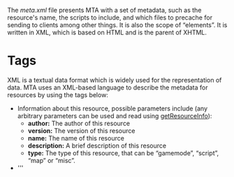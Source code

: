 The *meta.xml* file presents MTA with a set of metadata, such as the resource's name, the scripts to include, and which files to precache for sending to clients among other things. It is also the scope of “elements”. It is written in XML, which is based on HTML and is the parent of XHTML.

Tags
====

XML is a textual data format which is widely used for the representation of data. MTA uses an XML-based language to describe the metadata for resources by using the tags below:

-   **<info />** Information about this resource, possible parameters include (any arbitrary parameters can be used and read using [getResourceInfo](/docs/getresourceinfo.md "wikilink")):
    -   **author:** The author of this resource
    -   **version:** The version of this resource
    -   **name:** The name of this resource
    -   **description:** A brief description of this resource
    -   **type:** The type of this resource, that can be “gamemode”, “script”, “map” or “misc”.
-   '''
    <script />
    ''' Source code for this resource, possible parameters are:

    -   **src:** The file name of the source code
    -   **type:** The type of source code: “client”, “server” or “shared”.
    -   **cache:** When the script file type is “client”, this setting controls whether the file is saved on the clients' hard drive. Default is “true”. Using “false” will mean the file is not saved. *(Note: cache=false files are started at the client first, so lua file load order might differ when mixing cache settings)*
    -   **validate:** If set to “false”, compatibility checks are skipped.
-   **<map />** The map for a gamemode, possible parameters are:
    -   **src:** .map file name (can be path too eg. “maps/filename.map”)
    -   **dimension:** Dimension in which the map will be loaded (optional)
-   **<file />** A client-side file. Generally these are images, .txd, .col, .dff or .xml files. They'll be downloaded by clients when the resources is started (or on join)
    -   **src:** client-side file name (can be path too eg. “images/image.png”)

<!-- -->

-   **<include />** Include resources that this resource will use
    -   **resource:** Resource name that you want to start with this resource
    -   **minversion:** Minimum version that **resource** needs to be (optional)
    -   **maxversion:** Maximum version that **resource** needs to be (optional)
-   **<config />** Config file (.xml) can be accessed by resource, possible parameters are:
    -   **src:** The file name of the config file
    -   **type:** The type of the config file: “client” or “server”
-   **<export />** This exports functions from this resource, so other resources can use them with [call](/docs/call.md "wikilink")
    -   **function:** The function name
    -   **type** Whether function is exported server-side or client-side (valid values are: “client”, “server” and “shared”)
    -   **http:** Can the function be called via HTTP (true/false)
-   '''
    <html />
    '''

    -   **src:** The filename for the HTTP file (can be a path)
    -   **default:** The html file is one that is shown by default when visiting /resourceName/ on the server. Only one html can be default, the rest are ignored. (true/false)
    -   **raw:** The html file is not parsed by the Lua interpreter and is treated as binary data. Must be used for binary files (images mainly) (true/false)
-   **<settings> <setting name="" value=""/> </settings>:** Most gamemodes use [settings system](/docs/settings_system.md "wikilink") to let server admins to configure it how they like. For instance you could set round time and then use [get](/get.md "wikilink") and [set](/set.md "wikilink") to get the value or change it, respectively.
-   **<min_mta_version />** Minimum version requirements for this resource to run correctly. When authoring resources, the minimum version should usually be set to the current released version of MTA:SA (which at the moment is ""). See example for example.
    -   **client:** The minimum client version
    -   **server:** The minimum server version
-   **<aclrequest />** A list of [ACL](/docs/access_control_list.md "wikilink") rights this resource will need.

Example
-------

Heres an example of a meta file using some of the tags mentioned: {{\#tag:code | <meta>

`   `<info author="Slothman" type="gamemode" name="Stealth" />
`   `<config src="help.xml" type="client"/>

`   `<download_priority_group>`0`</download_priority_group>
`   `<min_mta_version client="{{Current Version|full}}" server="{{Current Version|full}}" />

`   `<sync_map_element_data>`false`</sync_map_element_data>

<script src="stealthmain_server.lua" />
<script src="noiseblip.lua" />
<script src="mission_timer.lua" />
<script src="gadgets_server.lua" />
<script src="gadgets_client.lua" type="client"/>
<script src="stealthmain_client.lua" type="client" validate="true"/>
<script src="noisebar.lua" type="client"/>
<script src="spycam.lua" type="client"/>
<script src="riemann_z_demonstration.lua" type="client" cache="false"/>
`   `<map src="base.map" dimension="1"/>

`   `<file src="riot_shield.txd" />
`   `<file src="riot_shield.dff" />
`   `<file src="riot_shield.col" />
`   `<file src="armor.png"/>
`   `<file src="camera.png"/>
`   `<file src="cloak.png" />
`   `<file src="goggles.png" />
`   `<file src="mine.png" />
`   `<file src="radar.png" />
`   `<file src="shield.png" />

`   `<include resource="scoreboard" />
`   `<include resource="killmessages" />
`   `<include resource="maplimits" />
`   `
`   `<export function="exampleExport1" type="server" />
`   `<export function="exampleExport2" type="client" />
`   `<export function="exampleExport3" type="shared" />

`   `<settings>
`        `<setting name="roundlimit" value="[6]" />` `
`    `<setting name="teamdamage" value="[1]" />` `
`    `<setting name="teambalance" value="[1]" />` `
`    `<setting name="spazammo" value="[25]" />` `
`    `<setting name="m4ammo" value="[100]" />
`    `<setting name="shotgunammo" value="[25]" />
`    `<setting name="sniperammo" value="[20]" />
`    `<setting name="ak47ammo" value="[120]" />
`    `<setting name="rifleammo" value="[40]" />
`    `<setting name="deserteagleammo" value="[45]" />
`    `<setting name="pistolammo" value="[132]" />
`    `<setting name="uziammo" value="[150]" />
`    `<setting name="tec9ammo" value="[150]" />
`    `<setting name="silencedammo" value="[65]" />
`    `<setting name="grenadeammo" value="[4]" />
`    `<setting name="satchelammo" value="[4]" />
`    `<setting name="teargasammo" value="[4]" />
`    `<setting name="molatovammo" value="[4]" />
`    `<setting name="isAllowedToShoot" value="true" />
`    `</settings>

`    `<aclrequest>
`    `<right name="function.startResource" access="true" />
`    `<right name="function.stopResource" access="true" />
`    `<right name="function.setPlayerMuted" access="true" />
`    `</aclrequest>

</meta> |lang=“xml”}} [Category:Scripting Concepts](/docs/category:scripting_concepts.md "wikilink") [cs:Meta.xml](/cs:Meta.xml.md "wikilink") [de:Meta.xml](/de:Meta.xml.md "wikilink") [es:Sobre el archivo “meta.xml”](/es:Sobre_el_archivo_"meta.xml".md "wikilink") [it:Meta.xml](/it:Meta.xml.md "wikilink") [pl:Meta.xml](/pl:Meta.xml.md "wikilink") [ru:Meta.xml](/ru:Meta.xml.md "wikilink")
